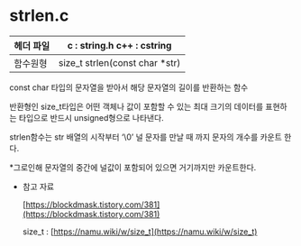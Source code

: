 # strlen.c

| 헤더 파일 | c : string.h c++ : cstring |
| --- | --- |
| 함수원형 | size_t strlen(const char *str) |


const char 타입의 문자열을 받아서 해당 문자열의 길이를 반환하는 함수

반환형인 size_t타입은 어떤 객체나 값이 포함할 수 있는 최대 크기의 데이터를 표현하는 타입으로 반드시 unsigned형으로 나타낸다.

strlen함수는 str 배열의 시작부터 ‘\0’ 널 문자를 만날 때 까지 문자의 개수를 카운트 한다.

*그로인해 문자열의 중간에 널값이 포함되어 있으면 거기까지만 카운트한다.

- 참고 자료
    
    [https://blockdmask.tistory.com/381](https://blockdmask.tistory.com/381)
    
    size_t : [https://namu.wiki/w/size_t](https://namu.wiki/w/size_t)
